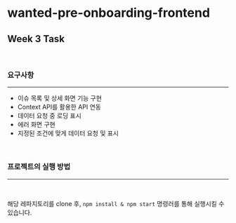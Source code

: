 # wanted-pre-onboarding-frontend

## Week 3 Task

</br>

### 요구사항

---

- 이슈 목록 및 상세 화면 기능 구현
- Context API를 활용한 API 연동
- 데이터 요청 중 로딩 표시
- 에러 화면 구현
- 지정된 조건에 맞게 데이터 요청 및 표시

</br>

### 프로젝트의 실행 방법

---

</br>

해당 레파지토리를 clone 후, `npm install & npm start` 명령러를 통해 실행시킬 수 있습니다.

</br>
